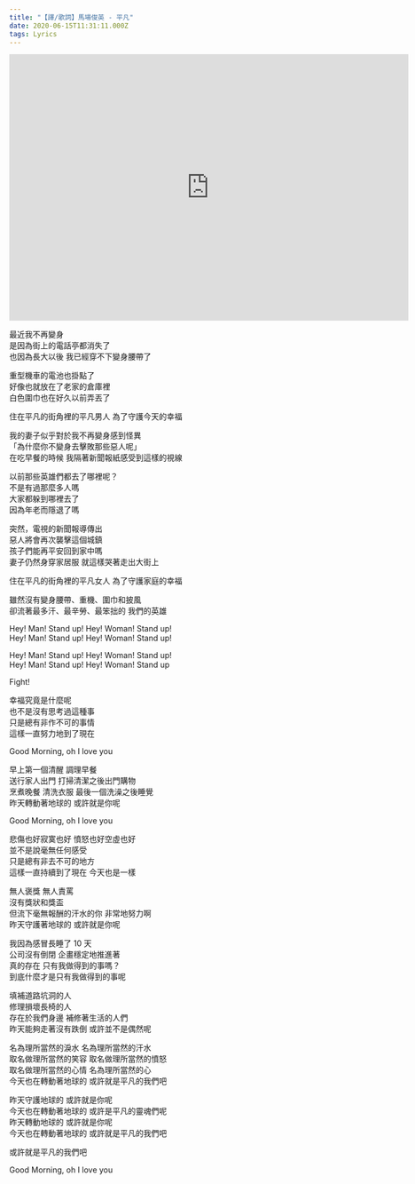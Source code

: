 ```yaml
---
title: "【譯/歌詞】馬場俊英 - 平凡"
date: 2020-06-15T11:31:11.000Z
tags: Lyrics
---
```


<iframe width="720" height="480" src="https://www.youtube.com/embed/QtkK2VWyq6g" frameborder="0" allow="accelerometer; autoplay; clipboard-write; encrypted-media; gyroscope; picture-in-picture" allowfullscreen></iframe>

最近我不再變身
<br>是因為街上的電話亭都消失了
<br>也因為長大以後 我已經穿不下變身腰帶了

重型機車的電池也掛點了
<br>好像也就放在了老家的倉庫裡
<br>白色圍巾也在好久以前弄丟了

住在平凡的街角裡的平凡男人 為了守護今天的幸福

我的妻子似乎對於我不再變身感到怪異
<br>「為什麼你不變身去擊敗那些惡人呢」
<br>在吃早餐的時候 我隔著新聞報紙感受到這樣的視線

以前那些英雄們都去了哪裡呢？
<br>不是有過那麼多人嗎
<br>大家都躲到哪裡去了
<br>因為年老而隱退了嗎

突然，電視的新聞報導傳出
<br>惡人將會再次襲擊這個城鎮
<br>孩子們能再平安回到家中嗎
<br>妻子仍然身穿家居服 就這樣哭著走出大街上

住在平凡的街角裡的平凡女人 為了守護家庭的幸福

雖然沒有變身腰帶、重機、圍巾和披風
<br>卻流著最多汗、最辛勞、最笨拙的 我們的英雄

Hey! Man! Stand up! Hey! Woman! Stand up!
<br>Hey! Man! Stand up! Hey! Woman! Stand up!

Hey! Man! Stand up! Hey! Woman! Stand up!
<br>Hey! Man! Stand up! Hey! Woman! Stand up

Fight!

幸福究竟是什麼呢
<br>也不是沒有思考過這種事
<br>只是總有非作不可的事情
<br>這樣一直努力地到了現在

Good Morning, oh I love you

早上第一個清醒 調理早餐
<br>送行家人出門 打掃清潔之後出門購物
<br>烹煮晚餐 清洗衣服 最後一個洗澡之後睡覺
<br>昨天轉動著地球的 或許就是你呢

Good Morning, oh I love you

悲傷也好寂寞也好 憤怒也好空虛也好
<br>並不是說毫無任何感受
<br>只是總有非去不可的地方
<br>這樣一直持續到了現在 今天也是一樣

無人褒獎 無人責罵
<br>沒有獎狀和獎盃
<br>但流下毫無報酬的汗水的你 非常地努力啊
<br>昨天守護著地球的 或許就是你呢

我因為感冒長睡了 10 天
<br>公司沒有倒閉 企畫穩定地推進著
<br>真的存在 只有我做得到的事嗎？
<br>到底什麼才是只有我做得到的事呢

填補道路坑洞的人
<br>修理損壞長椅的人
<br>存在於我們身邊 補修著生活的人們
<br>昨天能夠走著沒有跌倒 或許並不是偶然呢

名為理所當然的淚水 名為理所當然的汗水
<br>取名做理所當然的笑容 取名做理所當然的憤怒
<br>取名做理所當然的心情 名為理所當然的心
<br>今天也在轉動著地球的 或許就是平凡的我們吧

昨天守護地球的 或許就是你呢
<br>今天也在轉動著地球的 或許是平凡的靈魂們呢
<br>昨天轉動地球的 或許就是你呢
<br>今天也在轉動著地球的 或許就是平凡的我們吧

或許就是平凡的我們吧

Good Morning, oh I love you
